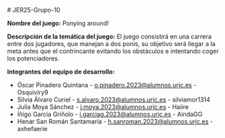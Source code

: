 \# JER25-Grupo-10

**Nombre del juego:** Ponying around\!

**Descripción de la temática del juego:** El juego consistirá en una carrera entre dos jugadores, que manejan a dos ponis, su objetivo será llegar a la meta antes que el contrincante evitando los obstáculos e intentando coger los potenciadores. 

**Integrantes del equipo de desarrollo:** 

* Óscar Pinadero Quintana \- [o.pinadero.2023@alumnos.urjc.es](mailto:o.pinadero.2023@alumnos.urjc.es) \- Osquiviry9  
* Silvia Álvaro Curiel \- [s.alvaro.2023@alumnos.urjc.es](mailto:s.alvaro.2023@alumnos.urjc.es) \- silviamor1314  
* Julia Moya Sánchez \- [j.moya.2023@alumnos.urjc.es](mailto:j.moya.2023@alumnos.urjc.es) \- Haiire  
* Íñigo García Griñolo \- [i.garciag.2023@alumnos.urjc.es](mailto:i.garciag.2023@alumnos.urjc.es) \- AindaGG
* Henar San Román Santamaría \- [h.sanroman.2023@alumnos.urjc.es](mailto:h.sanroman.2023@alumnos.urjc.es) \- axhefaerie
